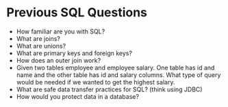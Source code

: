 # Previous SQL Questions
- How familiar are you with SQL?
- What are joins?
- What are unions?
- What are primary keys and foreign keys?
- How does an outer join work?
- Given two tables employee and employee salary. One table has id and name and the other table has id and salary columns. What type of query would be needed if we wanted to get the highest salary.
- What are safe data transfer practices for SQL? (think using JDBC)
- How would you protect data in a database?